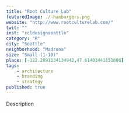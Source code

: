 ```yaml
---
title: "Root Culture Lab"
featuredImage: ./-hamburgers.png
website: "http://www.rootculturelab.com/"
twit: ""
inst: "rcldesignseattle"
category: "R"
city: "Seattle"
neighborhood: "Madrona"
size: "Small (1-10)"
place: [-122.2891134134942,47.61402441151606]
tags:
    - architecture
    - branding
    - strategy
published: true
---
```


Description
